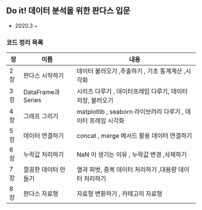 ## Do it! 데이터 분석을 위한 판다스 입문

- 2020.3 ~

### 코드 정리 목록

장|이름|내용
-|-|-
2장|판다스 시작하기|데이터 불러오기 ,추출하기 , 기초 통계계산 ,시각화
3장|DataFrame과 Series|시리즈 다루기 , 데이터프레임 다루기, 데이터 저장, 불러오기
4장|그래프 그리기|matplotlib , seaborn 라이브러리 다루기 , 데이터 프레임 시각화
5장|데이터 연결하기|concat , merge 메서드 활용 데이터 연결하기
6장|누락값 처리하기|NaN 이 생기는 이유 , 누락값 변경 ,삭제하기
7장|깔끔한 데이터 만들기|열과 피벗, 중복 데이터 처리하기 ,대용량 데이터 처리하기
8장|판다스 자료형 |자료형 변환하기 , 카테고리 자료형 
